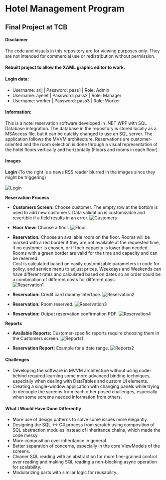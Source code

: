 # Hotel Management Program

## Final Project at TCB

#### Disclaimer

The code and visuals in this repository are for viewing purposes only. They are not intended for commercial use or redistribution without permission.

#### Rebuilt project to allow the XAML graphic editor to work.

#### Login data:
* Username: arij | Password: pass1 | Role: Admin
* Username: ayelet | Password: pass2 | Role: Manager
* Username: worker | Password: pass3 | Role: Worker

#### Information:
This is a hotel reservation software developed in .NET WPF with SQL Database integration. The database in the repository is stored locally as a MSAccess file, but it can be quickly changed to use an SQL server. The application follows the MVVM architecture.
Reservations are customer-oriented and the room selection is done through a visual representation of the hotel floors vertically and horizontally (Floors and rooms in each floor).

#### Images

**Login** (To the right is a news RSS reader blurred in the images since they might be triggering)</br></br>
![Login](Images/Login.jpg)

**Reservation Process**
- **Customers Screen:** Choose customer. The empty row at the bottom is used to add new customers. Data validation is customizable and revertible if a field results in an error.
![Customers](Images/Customers.jpg)

- **Floor View:** Choose a floor.
![Floor](Images/FloorView.jpg)

- **Reservation:** Choose an available room on the floor. Rooms will be marked with a red border if they are not available at the requested time, if no customer is chosen, or if their capacity is lower than needed. Rooms with a green border are valid for the time and capacity and can be reserved.</br>
Cost is calculated based on easily customizable parameters in code for policy, and service menu to adjust prices. Weekdays and Weekends can have different rates and calculated based on dates so an order could be a combination of different costs for different days.</br>
![Reservation1](Images/Reservation1.jpg)

- **Reservation:** Credit card dummy interface.
![Reservation2](Images/Reservation2.jpg)

- **Reservation:** Room reserved.
![Reservation3](Images/Reservation3.jpg)

- **Reservation:** Output reservation confirmation PDF.
![Reservation4](Images/ReservationForm.jpg)

**Reports**
- **Available Reports:** Customer-specific reports require choosing them in the Customers screen.
![Reports1](Images/Reports.jpg)

- **Reservation Report:** Example for a date range.
![Reports2](Images/ReservationReport.jpg)

#### Challenges
* Developing the software in MVVM architecture without using code-behind required learning some more advanced binding techniques, especially when dealing with DataTables and custom UI elements.
* Creating a single-window application with changing panels while trying to decouple the screens from each other posed challenges, especially when some screens needed information from others.

#### What I Would Have Done Differently
* More use of design patterns to solve some issues more elegantly.
* Designing the SQL <-> C# process from scratch using composition of SQL abstraction modules instead of inheritance chains, which made the code messy.
* More composition over inheritance in general.
* Better separation of concerns, especially in the core ViewModels of the screens.
* Cleaner SQL reading with an abstraction for more fine-grained control over reading and making SQL reading a non-blocking async operation for scalability.
* Modularizing parts with similar logic for reusability.
